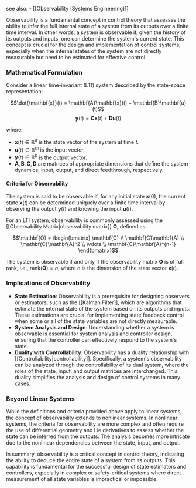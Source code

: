 see also:
	- [[Observability (Systems Engineering)]]

Observability is a fundamental concept in control theory that assesses the ability to infer the full internal state of a system from its outputs over a finite time interval. In other words, a system is observable if, given the history of its outputs and inputs, one can determine the system's current state. This concept is crucial for the design and implementation of control systems, especially when the internal states of the system are not directly measurable but need to be estimated for effective control.

### Mathematical Formulation

Consider a linear time-invariant (LTI) system described by the state-space representation:

$$\dot{\mathbf{x}}(t) = \mathbf{A}\mathbf{x}(t) + \mathbf{B}\mathbf{u}(t)$$
$$\mathbf{y}(t) = \mathbf{C}\mathbf{x}(t) + \mathbf{D}\mathbf{u}(t)$$

where:
- $\mathbf{x}(t) \in \mathbb{R}^n$ is the state vector of the system at time $t$.
- $\mathbf{u}(t) \in \mathbb{R}^m$ is the input vector.
- $\mathbf{y}(t) \in \mathbb{R}^p$ is the output vector.
- $\mathbf{A}, \mathbf{B}, \mathbf{C}, \mathbf{D}$ are matrices of appropriate dimensions that define the system dynamics, input, output, and direct feedthrough, respectively.

#### Criteria for Observability

The system is said to be observable if, for any initial state $\mathbf{x}(0)$, the current state $\mathbf{x}(t)$ can be determined uniquely over a finite time interval by observing the output $\mathbf{y}(t)$ and knowing the input $\mathbf{u}(t)$.

For an LTI system, observability is commonly assessed using the [[Observability Matrix|observability matrix]] $\mathbf{O}$, defined as:

$$\mathbf{O} = \begin{bmatrix}
\mathbf{C} \\
\mathbf{C}\mathbf{A} \\
\mathbf{C}\mathbf{A}^2 \\
\vdots \\
\mathbf{C}\mathbf{A}^{n-1}
\end{bmatrix}$$

The system is observable if and only if the observability matrix $\mathbf{O}$ is of full rank, i.e., $\text{rank}(\mathbf{O}) = n$, where $n$ is the dimension of the state vector $\mathbf{x}(t)$.

### Implications of Observability

- **State Estimation**: Observability is a prerequisite for designing observers or estimators, such as the [[Kalman Filter]], which are algorithms that estimate the internal state of the system based on its outputs and inputs. These estimations are crucial for implementing state feedback control when some or all of the state variables are not directly measurable.
- **System Analysis and Design**: Understanding whether a system is observable is essential for system analysis and controller design, ensuring that the controller can effectively respond to the system's state.
- **Duality with Controllability**: Observability has a duality relationship with [[Controllability|controllability]]. Specifically, a system's observability can be analyzed through the controllability of its dual system, where the roles of the state, input, and output matrices are interchanged. This duality simplifies the analysis and design of control systems in many cases.

### Beyond Linear Systems

While the definitions and criteria provided above apply to linear systems, the concept of observability extends to nonlinear systems. In nonlinear systems, the criteria for observability are more complex and often require the use of differential geometry and Lie derivatives to assess whether the state can be inferred from the outputs. The analysis becomes more intricate due to the nonlinear dependencies between the state, input, and output.

In summary, observability is a critical concept in control theory, indicating the ability to deduce the entire state of a system from its outputs. This capability is fundamental for the successful design of state estimators and controllers, especially in complex or safety-critical systems where direct measurement of all state variables is impractical or impossible.